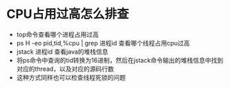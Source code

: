 # CPU占用过高怎么排查

- top命令查看哪个进程占用过高
- ps H -eo pid,tid,%cpu | grep 进程id  查看哪个线程占用cpu过高
- jstack 进程id 查看java的堆栈信息
- 将ps命令中查询的tid转换为16进制，然后在jstack命令输出的堆栈信息中找到对应的thread，以及对应的源码行数 
- 这种方式同样也可以检查线程死锁的问题